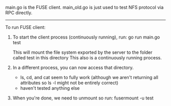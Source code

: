 main.go is the FUSE client.
main_old.go is just used to test NFS protocol via RPC directly.

------
To run FUSE client:

1. To start the client process (continuously running), run:
   go run main.go test

   This will mount the file system exported by the server to the folder called test in this directory
   This also is a continuously running process.

2. In a different process, you can now access that directory.
   - ls, cd, and cat seem to fully work (although we aren't returning all attributes so ls -l might not be entirely correct)
   - haven't tested anything else

3. When you're done, we need to unmount so run:
   fusermount -u test